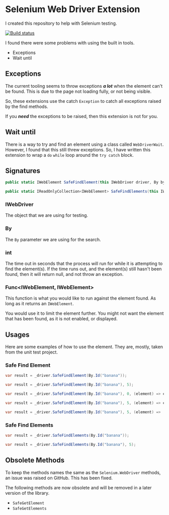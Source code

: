 # Selenium Web Driver Extension

I created this repository to help with Selenium testing.  

[![Build status](https://daeerprojects.visualstudio.com/WebDriver.Extensions/_apis/build/status/WebDriver.Extensions)](https://daeerprojects.visualstudio.com/WebDriver.Extensions/_build/latest?definitionId=9)

I found there were some problems with using the built in tools.

* Exceptions
* Wait until

## Exceptions

The current tooling seems to throw exceptions ***a lot*** when the element can't be found.  This is due to the page not loading fully, or not being visible.

So, these extensions use the catch ```Exception``` to catch all exceptions raised by the find methods.

If you ***need*** the exceptions to be raised, then this extension is not for you.

## Wait until

There is a way to try and find an element using a class called ```WebDriverWait```.  However, I found that this still threw exceptions.  So, I have written this extension to wrap a ``do`` ```while``` loop around the ```try catch``` block.

## Signatures

```csharp
public static IWebElement SafeFindElement(this IWebDriver driver, By by, int timeOutInSeconds = 0, Func<IWebElement, IWebElement> elementCheckFunc = null)
```

```csharp
public static IReadOnlyCollection<IWebElement> SafeFindElements(this IWebDriver driver, By by, int timeOutInSeconds = 0)
```

### IWebDriver

The object that we are using for testing.

### By

The ```By``` parameter we are using for the search.

### int

The time out in seconds that the process will run for while it is attempting to find the element(s).  If the time runs out, and the element(s) still hasn't been found, then it will return null, and not throw an exception.

### Func<IWebElement, IWebElement>

This function is what you would like to run against the element found.  As long as it returns an ```IWebElement```.

You would use it to limit the element further.  You might not want the element that has been found, as it is not enabled, or displayed.

## Usages

Here are some examples of how to use the element.  They are, mostly, taken from the unit test project.

### Safe Find Element

```csharp
var result = _driver.SafeFindElement(By.Id("banana"));
```

```csharp
var result = _driver.SafeFindElement(By.Id("banana"), 5);
```

```csharp
var result = _driver.SafeFindElement(By.Id("banana"), 0, (element) => element.Displayed ? element : null);
```

```csharp
var result = _driver.SafeFindElement(By.Id("banana"), 5, (element) => element.Displayed ? element : null);
```

```csharp
var result = _driver.SafeFindElement(By.Id("banana"), 5, (element) => (element.Displayed && element.Enabled) ? element : null);
```

### Safe Find Elements

```csharp
var result = _driver.SafeFindElements(By.Id("banana"));
```

```csharp
var result = _driver.SafeFindElements(By.Id("banana"), 5);
```

## Obsolete Methods

To keep the methods names the same as the `Selenium.WebDriver` methods, an issue was raised on GitHub.  This has been fixed.

The following methods are now obsolete and will be removed in a later version of the library.

* `SafeGetElement`
* `SafeGetElements`
